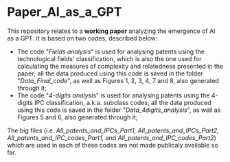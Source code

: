 # Paper_AI_as_a_GPT

This repository relates to a **working paper** analyzing the emergence of AI as a GPT. It is based on two codes, described below:

- The code "*Fields analysis*" is used for analysing patents using the technological fields' classification, which is also the one used for calculating the measures of complexity and relatedness presented in the paper; all the data produced using this code is saved in the folder "*Data_Final_code*", as well as Figures 1, 2, 3, 4, 7 and 8, also generated through it; 
- The code "*4-digits analysis*" is used for analysing patents using the 4-digits IPC classification, a.k.a. subclass codes; all the data produced using this code is saved in the folder "*Data_4digits_analysis*", as well as Figures 5 and 6, also generated through it;

The big files (i.e. *All_patents_and_IPCs_Part1, All_patents_and_IPCs_Part2, All_patents_and_IPC_codes_Part1,* and *All_patents_and_IPC_codes_Part2*) which are used in each of these codes are not made publicaly available so far.
